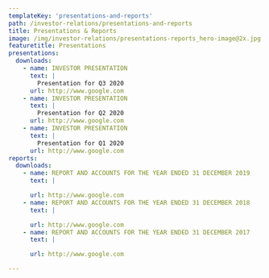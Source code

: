 ```yaml
---
templateKey: 'presentations-and-reports'
path: /investor-relations/presentations-and-reports
title: Presentations & Reports
image: /img/investor-relations/presentations-reports_hero-image@2x.jpg
featuretitle: Presentations
presentations:
  downloads:
    - name: INVESTOR PRESENTATION
      text: |
        Presentation for Q3 2020
      url: http://www.google.com    
    - name: INVESTOR PRESENTATION
      text: |
        Presentation for Q2 2020
      url: http://www.google.com    
    - name: INVESTOR PRESENTATION
      text: |
        Presentation for Q1 2020
      url: http://www.google.com  
reports:
  downloads:
    - name: REPORT AND ACCOUNTS FOR THE YEAR ENDED 31 DECEMBER 2019
      text: |

      url: http://www.google.com    
    - name: REPORT AND ACCOUNTS FOR THE YEAR ENDED 31 DECEMBER 2018
      text: |

      url: http://www.google.com    
    - name: REPORT AND ACCOUNTS FOR THE YEAR ENDED 31 DECEMBER 2017
      text: |

      url: http://www.google.com                                      

---
```

